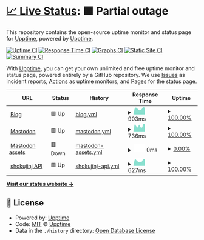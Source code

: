 # [📈 Live Status](https://upptime.github.io/upptime): <!--live status--> **🟧 Partial outage**

This repository contains the open-source uptime monitor and status page for [Upptime](https://upptime.js.org), powered by [Upptime](https://github.com/upptime/upptime).

[![Uptime CI](https://github.com/whywaita/upptime/workflows/Uptime%20CI/badge.svg)](https://github.com/whywaita/upptime/actions?query=workflow%3A%22Uptime+CI%22)
[![Response Time CI](https://github.com/whywaita/upptime/workflows/Response%20Time%20CI/badge.svg)](https://github.com/whywaita/upptime/actions?query=workflow%3A%22Response+Time+CI%22)
[![Graphs CI](https://github.com/whywaita/upptime/workflows/Graphs%20CI/badge.svg)](https://github.com/whywaita/upptime/actions?query=workflow%3A%22Graphs+CI%22)
[![Static Site CI](https://github.com/whywaita/upptime/workflows/Static%20Site%20CI/badge.svg)](https://github.com/whywaita/upptime/actions?query=workflow%3A%22Static+Site+CI%22)
[![Summary CI](https://github.com/whywaita/upptime/workflows/Summary%20CI/badge.svg)](https://github.com/whywaita/upptime/actions?query=workflow%3A%22Summary+CI%22)

With [Upptime](https://upptime.js.org), you can get your own unlimited and free uptime monitor and status page, powered entirely by a GitHub repository. We use [Issues](https://github.com/upptime/upptime/issues) as incident reports, [Actions](https://github.com/whywaita/upptime/actions) as uptime monitors, and [Pages](https://upptime.github.io/upptime) for the status page.

<!--start: status pages-->
<!-- This summary is generated by Upptime (https://github.com/upptime/upptime) -->
<!-- Do not edit this manually, your changes will be overwritten -->
<!-- prettier-ignore -->
| URL | Status | History | Response Time | Uptime |
| --- | ------ | ------- | ------------- | ------ |
| <img alt="" src="https://icons.duckduckgo.com/ip3/blog.whywrite.it.ico" height="13"> [Blog](https://blog.whywrite.it/) | 🟩 Up | [blog.yml](https://github.com/whywriteit/upptime/commits/HEAD/history/blog.yml) | <details><summary><img alt="Response time graph" src="./graphs/blog/response-time-week.png" height="20"> 903ms</summary><br><a href="https://whywriteit.github.io/upptime/history/blog"><img alt="Response time 1261" src="https://img.shields.io/endpoint?url=https%3A%2F%2Fraw.githubusercontent.com%2Fwhywriteit%2Fupptime%2FHEAD%2Fapi%2Fblog%2Fresponse-time.json"></a><br><a href="https://whywriteit.github.io/upptime/history/blog"><img alt="24-hour response time 1023" src="https://img.shields.io/endpoint?url=https%3A%2F%2Fraw.githubusercontent.com%2Fwhywriteit%2Fupptime%2FHEAD%2Fapi%2Fblog%2Fresponse-time-day.json"></a><br><a href="https://whywriteit.github.io/upptime/history/blog"><img alt="7-day response time 903" src="https://img.shields.io/endpoint?url=https%3A%2F%2Fraw.githubusercontent.com%2Fwhywriteit%2Fupptime%2FHEAD%2Fapi%2Fblog%2Fresponse-time-week.json"></a><br><a href="https://whywriteit.github.io/upptime/history/blog"><img alt="30-day response time 1142" src="https://img.shields.io/endpoint?url=https%3A%2F%2Fraw.githubusercontent.com%2Fwhywriteit%2Fupptime%2FHEAD%2Fapi%2Fblog%2Fresponse-time-month.json"></a><br><a href="https://whywriteit.github.io/upptime/history/blog"><img alt="1-year response time 1258" src="https://img.shields.io/endpoint?url=https%3A%2F%2Fraw.githubusercontent.com%2Fwhywriteit%2Fupptime%2FHEAD%2Fapi%2Fblog%2Fresponse-time-year.json"></a></details> | <details><summary><a href="https://whywriteit.github.io/upptime/history/blog">100.00%</a></summary><a href="https://whywriteit.github.io/upptime/history/blog"><img alt="All-time uptime 99.77%" src="https://img.shields.io/endpoint?url=https%3A%2F%2Fraw.githubusercontent.com%2Fwhywriteit%2Fupptime%2FHEAD%2Fapi%2Fblog%2Fuptime.json"></a><br><a href="https://whywriteit.github.io/upptime/history/blog"><img alt="24-hour uptime 100.00%" src="https://img.shields.io/endpoint?url=https%3A%2F%2Fraw.githubusercontent.com%2Fwhywriteit%2Fupptime%2FHEAD%2Fapi%2Fblog%2Fuptime-day.json"></a><br><a href="https://whywriteit.github.io/upptime/history/blog"><img alt="7-day uptime 100.00%" src="https://img.shields.io/endpoint?url=https%3A%2F%2Fraw.githubusercontent.com%2Fwhywriteit%2Fupptime%2FHEAD%2Fapi%2Fblog%2Fuptime-week.json"></a><br><a href="https://whywriteit.github.io/upptime/history/blog"><img alt="30-day uptime 100.00%" src="https://img.shields.io/endpoint?url=https%3A%2F%2Fraw.githubusercontent.com%2Fwhywriteit%2Fupptime%2FHEAD%2Fapi%2Fblog%2Fuptime-month.json"></a><br><a href="https://whywriteit.github.io/upptime/history/blog"><img alt="1-year uptime 99.73%" src="https://img.shields.io/endpoint?url=https%3A%2F%2Fraw.githubusercontent.com%2Fwhywriteit%2Fupptime%2FHEAD%2Fapi%2Fblog%2Fuptime-year.json"></a></details>
| <img alt="" src="https://icons.duckduckgo.com/ip3/mstdn.uec.tokyo.ico" height="13"> [Mastodon](https://mstdn.uec.tokyo/about) | 🟩 Up | [mastodon.yml](https://github.com/whywriteit/upptime/commits/HEAD/history/mastodon.yml) | <details><summary><img alt="Response time graph" src="./graphs/mastodon/response-time-week.png" height="20"> 736ms</summary><br><a href="https://whywriteit.github.io/upptime/history/mastodon"><img alt="Response time 879" src="https://img.shields.io/endpoint?url=https%3A%2F%2Fraw.githubusercontent.com%2Fwhywriteit%2Fupptime%2FHEAD%2Fapi%2Fmastodon%2Fresponse-time.json"></a><br><a href="https://whywriteit.github.io/upptime/history/mastodon"><img alt="24-hour response time 927" src="https://img.shields.io/endpoint?url=https%3A%2F%2Fraw.githubusercontent.com%2Fwhywriteit%2Fupptime%2FHEAD%2Fapi%2Fmastodon%2Fresponse-time-day.json"></a><br><a href="https://whywriteit.github.io/upptime/history/mastodon"><img alt="7-day response time 736" src="https://img.shields.io/endpoint?url=https%3A%2F%2Fraw.githubusercontent.com%2Fwhywriteit%2Fupptime%2FHEAD%2Fapi%2Fmastodon%2Fresponse-time-week.json"></a><br><a href="https://whywriteit.github.io/upptime/history/mastodon"><img alt="30-day response time 782" src="https://img.shields.io/endpoint?url=https%3A%2F%2Fraw.githubusercontent.com%2Fwhywriteit%2Fupptime%2FHEAD%2Fapi%2Fmastodon%2Fresponse-time-month.json"></a><br><a href="https://whywriteit.github.io/upptime/history/mastodon"><img alt="1-year response time 892" src="https://img.shields.io/endpoint?url=https%3A%2F%2Fraw.githubusercontent.com%2Fwhywriteit%2Fupptime%2FHEAD%2Fapi%2Fmastodon%2Fresponse-time-year.json"></a></details> | <details><summary><a href="https://whywriteit.github.io/upptime/history/mastodon">100.00%</a></summary><a href="https://whywriteit.github.io/upptime/history/mastodon"><img alt="All-time uptime 99.92%" src="https://img.shields.io/endpoint?url=https%3A%2F%2Fraw.githubusercontent.com%2Fwhywriteit%2Fupptime%2FHEAD%2Fapi%2Fmastodon%2Fuptime.json"></a><br><a href="https://whywriteit.github.io/upptime/history/mastodon"><img alt="24-hour uptime 100.00%" src="https://img.shields.io/endpoint?url=https%3A%2F%2Fraw.githubusercontent.com%2Fwhywriteit%2Fupptime%2FHEAD%2Fapi%2Fmastodon%2Fuptime-day.json"></a><br><a href="https://whywriteit.github.io/upptime/history/mastodon"><img alt="7-day uptime 100.00%" src="https://img.shields.io/endpoint?url=https%3A%2F%2Fraw.githubusercontent.com%2Fwhywriteit%2Fupptime%2FHEAD%2Fapi%2Fmastodon%2Fuptime-week.json"></a><br><a href="https://whywriteit.github.io/upptime/history/mastodon"><img alt="30-day uptime 100.00%" src="https://img.shields.io/endpoint?url=https%3A%2F%2Fraw.githubusercontent.com%2Fwhywriteit%2Fupptime%2FHEAD%2Fapi%2Fmastodon%2Fuptime-month.json"></a><br><a href="https://whywriteit.github.io/upptime/history/mastodon"><img alt="1-year uptime 100.00%" src="https://img.shields.io/endpoint?url=https%3A%2F%2Fraw.githubusercontent.com%2Fwhywriteit%2Fupptime%2FHEAD%2Fapi%2Fmastodon%2Fuptime-year.json"></a></details>
| <img alt="" src="https://icons.duckduckgo.com/ip3/assets.mstdn.uec.tokyo.ico" height="13"> [Mastodon assets](https://assets.mstdn.uec.tokyo/mastodon/accounts/avatars/000/000/002/original/7c1c520de04c6952.png) | 🟥 Down | [mastodon-assets.yml](https://github.com/whywriteit/upptime/commits/HEAD/history/mastodon-assets.yml) | <details><summary><img alt="Response time graph" src="./graphs/mastodon-assets/response-time-week.png" height="20"> 0ms</summary><br><a href="https://whywriteit.github.io/upptime/history/mastodon-assets"><img alt="Response time 802" src="https://img.shields.io/endpoint?url=https%3A%2F%2Fraw.githubusercontent.com%2Fwhywriteit%2Fupptime%2FHEAD%2Fapi%2Fmastodon-assets%2Fresponse-time.json"></a><br><a href="https://whywriteit.github.io/upptime/history/mastodon-assets"><img alt="24-hour response time 0" src="https://img.shields.io/endpoint?url=https%3A%2F%2Fraw.githubusercontent.com%2Fwhywriteit%2Fupptime%2FHEAD%2Fapi%2Fmastodon-assets%2Fresponse-time-day.json"></a><br><a href="https://whywriteit.github.io/upptime/history/mastodon-assets"><img alt="7-day response time 0" src="https://img.shields.io/endpoint?url=https%3A%2F%2Fraw.githubusercontent.com%2Fwhywriteit%2Fupptime%2FHEAD%2Fapi%2Fmastodon-assets%2Fresponse-time-week.json"></a><br><a href="https://whywriteit.github.io/upptime/history/mastodon-assets"><img alt="30-day response time 0" src="https://img.shields.io/endpoint?url=https%3A%2F%2Fraw.githubusercontent.com%2Fwhywriteit%2Fupptime%2FHEAD%2Fapi%2Fmastodon-assets%2Fresponse-time-month.json"></a><br><a href="https://whywriteit.github.io/upptime/history/mastodon-assets"><img alt="1-year response time 831" src="https://img.shields.io/endpoint?url=https%3A%2F%2Fraw.githubusercontent.com%2Fwhywriteit%2Fupptime%2FHEAD%2Fapi%2Fmastodon-assets%2Fresponse-time-year.json"></a></details> | <details><summary><a href="https://whywriteit.github.io/upptime/history/mastodon-assets">0.00%</a></summary><a href="https://whywriteit.github.io/upptime/history/mastodon-assets"><img alt="All-time uptime 75.18%" src="https://img.shields.io/endpoint?url=https%3A%2F%2Fraw.githubusercontent.com%2Fwhywriteit%2Fupptime%2FHEAD%2Fapi%2Fmastodon-assets%2Fuptime.json"></a><br><a href="https://whywriteit.github.io/upptime/history/mastodon-assets"><img alt="24-hour uptime 0.00%" src="https://img.shields.io/endpoint?url=https%3A%2F%2Fraw.githubusercontent.com%2Fwhywriteit%2Fupptime%2FHEAD%2Fapi%2Fmastodon-assets%2Fuptime-day.json"></a><br><a href="https://whywriteit.github.io/upptime/history/mastodon-assets"><img alt="7-day uptime 0.00%" src="https://img.shields.io/endpoint?url=https%3A%2F%2Fraw.githubusercontent.com%2Fwhywriteit%2Fupptime%2FHEAD%2Fapi%2Fmastodon-assets%2Fuptime-week.json"></a><br><a href="https://whywriteit.github.io/upptime/history/mastodon-assets"><img alt="30-day uptime 1.38%" src="https://img.shields.io/endpoint?url=https%3A%2F%2Fraw.githubusercontent.com%2Fwhywriteit%2Fupptime%2FHEAD%2Fapi%2Fmastodon-assets%2Fuptime-month.json"></a><br><a href="https://whywriteit.github.io/upptime/history/mastodon-assets"><img alt="1-year uptime 73.32%" src="https://img.shields.io/endpoint?url=https%3A%2F%2Fraw.githubusercontent.com%2Fwhywriteit%2Fupptime%2FHEAD%2Fapi%2Fmastodon-assets%2Fuptime-year.json"></a></details>
| <img alt="" src="https://icons.duckduckgo.com/ip3/api.shokujin.jp.ico" height="13"> [shokujinj API](https://api.shokujin.jp/) | 🟩 Up | [shokujinj-api.yml](https://github.com/whywriteit/upptime/commits/HEAD/history/shokujinj-api.yml) | <details><summary><img alt="Response time graph" src="./graphs/shokujinj-api/response-time-week.png" height="20"> 627ms</summary><br><a href="https://whywriteit.github.io/upptime/history/shokujinj-api"><img alt="Response time 721" src="https://img.shields.io/endpoint?url=https%3A%2F%2Fraw.githubusercontent.com%2Fwhywriteit%2Fupptime%2FHEAD%2Fapi%2Fshokujinj-api%2Fresponse-time.json"></a><br><a href="https://whywriteit.github.io/upptime/history/shokujinj-api"><img alt="24-hour response time 801" src="https://img.shields.io/endpoint?url=https%3A%2F%2Fraw.githubusercontent.com%2Fwhywriteit%2Fupptime%2FHEAD%2Fapi%2Fshokujinj-api%2Fresponse-time-day.json"></a><br><a href="https://whywriteit.github.io/upptime/history/shokujinj-api"><img alt="7-day response time 627" src="https://img.shields.io/endpoint?url=https%3A%2F%2Fraw.githubusercontent.com%2Fwhywriteit%2Fupptime%2FHEAD%2Fapi%2Fshokujinj-api%2Fresponse-time-week.json"></a><br><a href="https://whywriteit.github.io/upptime/history/shokujinj-api"><img alt="30-day response time 678" src="https://img.shields.io/endpoint?url=https%3A%2F%2Fraw.githubusercontent.com%2Fwhywriteit%2Fupptime%2FHEAD%2Fapi%2Fshokujinj-api%2Fresponse-time-month.json"></a><br><a href="https://whywriteit.github.io/upptime/history/shokujinj-api"><img alt="1-year response time 741" src="https://img.shields.io/endpoint?url=https%3A%2F%2Fraw.githubusercontent.com%2Fwhywriteit%2Fupptime%2FHEAD%2Fapi%2Fshokujinj-api%2Fresponse-time-year.json"></a></details> | <details><summary><a href="https://whywriteit.github.io/upptime/history/shokujinj-api">100.00%</a></summary><a href="https://whywriteit.github.io/upptime/history/shokujinj-api"><img alt="All-time uptime 99.92%" src="https://img.shields.io/endpoint?url=https%3A%2F%2Fraw.githubusercontent.com%2Fwhywriteit%2Fupptime%2FHEAD%2Fapi%2Fshokujinj-api%2Fuptime.json"></a><br><a href="https://whywriteit.github.io/upptime/history/shokujinj-api"><img alt="24-hour uptime 100.00%" src="https://img.shields.io/endpoint?url=https%3A%2F%2Fraw.githubusercontent.com%2Fwhywriteit%2Fupptime%2FHEAD%2Fapi%2Fshokujinj-api%2Fuptime-day.json"></a><br><a href="https://whywriteit.github.io/upptime/history/shokujinj-api"><img alt="7-day uptime 100.00%" src="https://img.shields.io/endpoint?url=https%3A%2F%2Fraw.githubusercontent.com%2Fwhywriteit%2Fupptime%2FHEAD%2Fapi%2Fshokujinj-api%2Fuptime-week.json"></a><br><a href="https://whywriteit.github.io/upptime/history/shokujinj-api"><img alt="30-day uptime 100.00%" src="https://img.shields.io/endpoint?url=https%3A%2F%2Fraw.githubusercontent.com%2Fwhywriteit%2Fupptime%2FHEAD%2Fapi%2Fshokujinj-api%2Fuptime-month.json"></a><br><a href="https://whywriteit.github.io/upptime/history/shokujinj-api"><img alt="1-year uptime 100.00%" src="https://img.shields.io/endpoint?url=https%3A%2F%2Fraw.githubusercontent.com%2Fwhywriteit%2Fupptime%2FHEAD%2Fapi%2Fshokujinj-api%2Fuptime-year.json"></a></details>

<!--end: status pages-->

[**Visit our status website →**](https://upptime.github.io/upptime)

## 📄 License

- Powered by: [Upptime](https://github.com/upptime/upptime)
- Code: [MIT](./LICENSE) © [Upptime](https://upptime.js.org)
- Data in the `./history` directory: [Open Database License](https://opendatacommons.org/licenses/odbl/1-0/)
